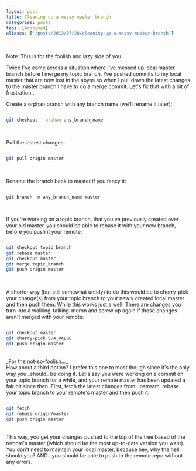 ```yaml
---
layout: post
title: Cleaning up a messy master branch
categories: posts
tags: [Archived]
aliases: ['/posts/2013/07/28/cleaning-up-a-messy-master-branch']
---
```

<br>
Note: This is for the foolish and lazy side of you

Twice I've come across a situation where I've messed up local master branch before I merge my topic branch. I've pushed commits to my local master that are now lost in the abyss so when I pull down the latest changes to the master branch I have to do a merge commit. Let's fix that with a bit of frustration..

Create a orphan branch with any branch name (we'll rename it later):

~~~ bash

git checkout --orphan any_branch_name

~~~
<br>

Pull the lastest changes:

~~~ bash

git pull origin master

~~~
<br>

Rename the branch back to master if you fancy it:

~~~

git branch -m any_branch_name master

~~~
<br>

If you're working on a topic branch, that you've previously created over your old master, you should be able to rebase it with your new branch, before you push it your remote:

~~~ bash

git checkout topic_branch
git rebase master
git checkout master
git merge topic_branch
git push origin master

~~~
<br>

A shorter way (but still somewhat untidy) to do this would be to cherry-pick your change(s) from your topic branch to your newly created local master and then push them. While this works just a well. There are changes you turn into a walking-talking-moron and screw up again if those changes aren't merged with your remote:

~~~ bash

git checkout master
git cherry-pick SHA_VALUE
git push origin master

~~~
<br>
_For the not-so-foolish..._<br>
How about a third option? I prefer this one to most though since it's the only way you _should_ be doing it.
Let's say you were working on a commit on your topic branch for a while, and your remote master has been updated a fair bit since then.
First, fetch the latest changes from upstream, rebase your topic branch to your remote's master and then push it:

~~~ bash

git fetch
git rebase origin/master
git push origin master

~~~
<br>
This way, you get your changes pushed to the top of the tree based of the remote's master (which should be the most up-to-date version you want). You don't need to maintain your local master, because hey, why the hell should you? AND.. you should be able to push to the remote repo without any errors.